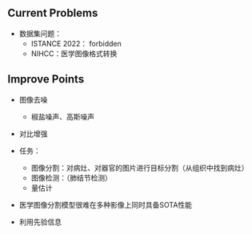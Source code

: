 ## Current Problems

* 数据集问题：
  * ISTANCE 2022： forbidden
  * NIHCC：医学图像格式转换

## Improve Points

* 图像去噪
  * 椒盐噪声、高斯噪声
* 对比增强
* 任务：
  * 图像分割：对病灶、对器官的图片进行目标分割（从组织中找到病灶）
  * 图像检测：（肺结节检测）
  * 量估计



* 医学图像分割模型很难在多种影像上同时具备SOTA性能
* 利用先验信息

